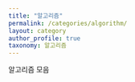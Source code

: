 ```yaml
---
title: "알고리즘"
permalink: /categories/algorithm/
layout: category
author_profile: true
taxonomy: 알고리즘
---
```


알고리즘 모음
